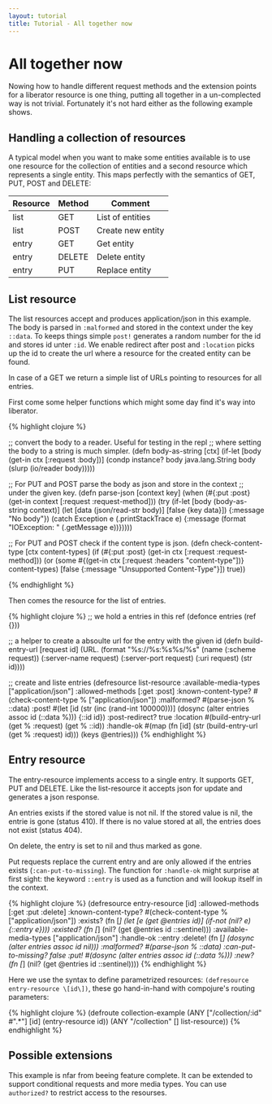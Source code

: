 ```yaml
---
layout: tutorial
title: Tutorial - All together now
---
```

# All together now

Nowing how to handle different request methods and the extension
points for a liberator resource is one thing, putting all together in
a un-complected way is not trivial. Fortunately it's not hard either
as the following example shows.

## Handling a collection of resources

A typical model when you want to make some entities available is to
use one resource for the collection of entities and a second resource
which represents a single entity. This maps perfectly with the
semantics of GET, PUT, POST and DELETE:

|Resource|Method|Comment          |
|--------|------|-----------------|
|list    |GET   |List of entities |
|list    |POST  |Create new entity|
|entry   |GET   |Get entity       |
|entry   |DELETE|Delete entity    |
|entry   |PUT   |Replace entity   |

## List resource

The list resources accept and produces application/json in this
example. The body is parsed in ````:malformed```` and stored in the
context under the key ````::data````. To keeps things simple
````post!```` generates a random number for the id and stores id unter
````:id````. We enable redirect after post and ````:location```` picks
up the id to create the url where a resource for the created entity
can be found.

In case of a GET we return a simple list of URLs pointing to resources
for all entries.

First come some helper functions which might some day find it's way
into liberator.

{% highlight clojure %}

;; convert the body to a reader. Useful for testing in the repl
;; where setting the body to a string is much simpler.
(defn body-as-string [ctx]
  (if-let [body (get-in ctx [:request :body])]
    (condp instance? body
      java.lang.String body
      (slurp (io/reader body)))))

;; For PUT and POST parse the body as json and store in the context
;; under the given key.
(defn parse-json [context key]
  (when (#{:put :post} (get-in context [:request :request-method]))
    (try
      (if-let [body (body-as-string context)]
        (let [data (json/read-str body)]
          [false {key data}])
        {:message "No body"})
      (catch Exception e
        (.printStackTrace e)
        {:message (format "IOException: " (.getMessage e))}))))

;; For PUT and POST check if the content type is json.
(defn check-content-type [ctx content-types]
  (if (#{:put :post} (get-in ctx [:request :request-method]))
    (or
     (some #{(get-in ctx [:request :headers "content-type"])}
           content-types)
     [false {:message "Unsupported Content-Type"}])
    true))

{% endhighlight %}

Then comes the resource for the list of entries.

{% highlight clojure %}
;; we hold a entries in this ref
(defonce entries (ref {}))

;; a helper to create a absoulte url for the entry with the given id
(defn build-entry-url [request id]
  (URL. (format "%s://%s:%s%s/%s"
                (name (:scheme request))
                (:server-name request)
                (:server-port request)
                (:uri request)
                (str id))))


;; create and liste entries
(defresource list-resource
  :available-media-types ["application/json"]
  :allowed-methods [:get :post]
  :known-content-type? #(check-content-type % ["application/json"])
  :malformed? #(parse-json % ::data)
  :post! #(let [id (str (inc (rand-int 100000)))]
            (dosync (alter entries assoc id (::data %)))
            {::id id})
  :post-redirect? true
  :location #(build-entry-url (get % :request) (get % ::id))
  :handle-ok #(map (fn [id] (str (build-entry-url (get % :request) id)))
                   (keys @entries)))
{% endhighlight %}

## Entry resource

The entry-resource implements access to a single entry. It supports
GET, PUT and DELETE. Like the list-resource it accepts json for update
and generates a json response.

An entries exists if the stored value is not nil. If the stored value
is nil, the entrie is gone (status 410). If there is no value stored
at all, the entries does not exist (status 404).

On delete, the entry is set to nil and thus marked as gone.

Put requests replace the current entry and are only allowed if the
entries exists (````:can-put-to-missing````). The function for
````:handle-ok```` might surprise at first sight: the keyword
````::entry```` is used as a function and will lookup itself in the
context.

{% highlight clojure %}
(defresource entry-resource [id]
  :allowed-methods [:get :put :delete]
  :known-content-type? #(check-content-type % ["application/json"])
  :exists? (fn [_]
             (let [e (get @entries id)]
                    (if-not (nil? e)
                      {::entry e})))
  :existed? (fn [_] (nil? (get @entries id ::sentinel)))
  :available-media-types ["application/json"]
  :handle-ok ::entry
  :delete! (fn [_] (dosync (alter entries assoc id nil)))
  :malformed? #(parse-json % ::data)
  :can-put-to-missing? false
  :put! #(dosync (alter entries assoc id (::data %)))
  :new? (fn [_] (nil? (get @entries id ::sentinel))))
{% endhighlight %}

Here we use the syntax to define parametrized resources:
````(defresource entry-resource \[id\])````, these go
hand-in-hand with compojure's routing parameters:

{% highlight clojure %}
(defroute collection-example
    (ANY ["/collection/:id" #".*"] [id] (entry-resource id))
    (ANY "/collection" [] list-resource))
{% endhighlight %}

## Possible extensions

This example is nfar from beeing feature complete. It can be extended
to support conditional requests and more media types. You can use
````authorized?```` to restrict access to the resourses.